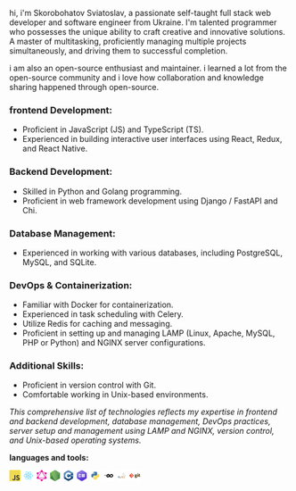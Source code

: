 hi, i'm Skorobohatov Sviatoslav, a passionate self-taught full stack web developer and software engineer from Ukraine. I'm talented programmer who possesses the unique ability to craft creative and innovative solutions. A master of multitasking, proficiently managing multiple projects simultaneously, and driving them to successful completion.

i am also an open-source enthusiast and maintainer. i learned a lot from the open-source community and i love how collaboration and knowledge sharing happened through open-source.

### frontend Development:
- Proficient in JavaScript (JS) and TypeScript (TS).
- Experienced in building interactive user interfaces using React, Redux, and React Native.

### Backend Development:
- Skilled in Python and Golang programming.
- Proficient in web framework development using Django / FastAPI and Chi.

### Database Management:
- Experienced in working with various databases, including PostgreSQL, MySQL, and SQLite.

### DevOps & Containerization:
- Familiar with Docker for containerization.
- Experienced in task scheduling with Celery.
- Utilize Redis for caching and messaging.
- Proficient in setting up and managing LAMP (Linux, Apache, MySQL, PHP or Python) and NGINX server configurations.


### Additional Skills:
- Proficient in version control with Git.
- Comfortable working in Unix-based environments.

*This comprehensive list of technologies reflects my expertise in frontend and backend development, database management, DevOps practices, server setup and management using LAMP and NGINX, version control, and Unix-based operating systems.*

**languages and tools:**  

<code><img height="20" src="https://raw.githubusercontent.com/github/explore/80688e429a7d4ef2fca1e82350fe8e3517d3494d/topics/javascript/javascript.png"></code>
<code><img height="20" src="https://raw.githubusercontent.com/github/explore/80688e429a7d4ef2fca1e82350fe8e3517d3494d/topics/react/react.png"></code>
<code><img height="20" src="https://raw.githubusercontent.com/github/explore/5c058a388828bb5fde0bcafd4bc867b5bb3f26f3/topics/graphql/graphql.png"></code>
<code><img height="20" src="https://raw.githubusercontent.com/github/explore/80688e429a7d4ef2fca1e82350fe8e3517d3494d/topics/nodejs/nodejs.png"></code>
<code><img height="20" src="https://raw.githubusercontent.com/github/explore/80688e429a7d4ef2fca1e82350fe8e3517d3494d/topics/cpp/cpp.png"></code>
<code><img height="20" src="https://raw.githubusercontent.com/github/explore/80688e429a7d4ef2fca1e82350fe8e3517d3494d/topics/csharp/csharp.png"></code>
<code><img height="20" src="https://raw.githubusercontent.com/github/explore/80688e429a7d4ef2fca1e82350fe8e3517d3494d/topics/python/python.png"></code>
<code><img height="20" src="https://raw.githubusercontent.com/github/explore/80688e429a7d4ef2fca1e82350fe8e3517d3494d/topics/go/go.png"></code>
<code><img height="20" src="https://raw.githubusercontent.com/github/explore/80688e429a7d4ef2fca1e82350fe8e3517d3494d/topics/mysql/mysql.png"></code>
<code><img height="20" src="https://raw.githubusercontent.com/github/explore/80688e429a7d4ef2fca1e82350fe8e3517d3494d/topics/git/git.png"></code>

